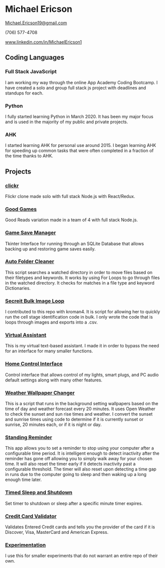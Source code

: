 # Michael Ericson

Michael.Ericson19@gmail.com

(706) 577-4708

www.linkedin.com/in/MichaelEricson1

## Coding Languages

### Full Stack JavaScript

I am working my way through the online App Academy Coding Bootcamp. I have created a solo and group full stack js project with deadlines and standups for each.

### Python

I fully started learning Python in March 2020. It has been my major focus and is used in the majority of my public and private projects.

### AHK

I started learning AHK for personal use around 2015.
I began learning AHK for speeding up common tasks that were often completed in a fraction of the time thanks to AHK.

## Projects

### [clickr](https://github.com/Concrete18/clickr)

Flickr clone made solo with full stack Node.js with React/Redux.

### [Good Games](https://github.com/gmiddle/group1_project_good-games)

Good Reads variation made in a team of 4 with full stack Node.js.

### [Game Save Manager](https://github.com/Concrete18/Game-Save-Manager)

Tkinter Interface for running through an SQLite Database that allows backing up and restoring game saves easily.

### [Auto Folder Cleaner](https://github.com/Concrete18/Auto-Folder-Cleaner)

This script searches a watched directory in order to move files based on their filetypes and keywords. It works by using For Loops to go through files in the watched directory. It checks for matches in a file type and keyword Dictionaries.

### [Secreit Bulk Image Loop](https://github.com/kroman4/Secreit_ImageLoop)

I contributed to this repo with kroman4. It is script for allowing her to quickly run the cell stage identification code in bulk. I only wrote the code that is loops through images and exports into a .csv.

### [Virtual Assistant](https://github.com/Concrete18/Virtual-Assistant)

This is my virtual text-based assistant. I made it in order to bypass the need for an interface for many smaller functions.

### [Home Control Interface](https://github.com/Concrete18/Home-Control-Interface)

Control interface that allows control of my lights, smart plugs, and PC audio default settings along with many other features.

### [Weather Wallpaper Changer](https://github.com/Concrete18/Weather-Wallpaper-Changer)

This is a script that runs in the background setting wallpapers based on the time of day and weather forecast every 20 minutes. It uses Open Weather to check the sunset and sun rise times and weather. I convert the sunset and sunrise times using code to determine if it is currently sunset or sunrise, 20 minutes each, or if it is night or day.

### [Standing Reminder](https://github.com/Concrete18/Standing-Reminder)

This app allows you to set a reminder to stop using your computer after a configurable time period. It is intelligent enough to detect inactivity after the reminder has gone off allowing you to simply walk away for your chosen time. It will also reset the timer early if it detects inactivity past a configurable threshold. The timer will also reset upon detecting a time gap in runs due to the computer going to sleep and then waking up a long enough time later.

### [Timed Sleep and Shutdown](https://github.com/Concrete18/Timed-Shutdown-Sleep)

Set timer to shutdown or sleep after a specific minute timer expires.

### [Credit Card Validator](https://github.com/Concrete18/Credit-Card-Validator)

Validates Entered Credit cards and tells you the provider of the card if it is Discover, Visa, MasterCard and American Express.

### [Experimentation](https://github.com/Concrete18/Experimentation)

I use this for smaller experiments that do not warrant an entire repo of their own.
